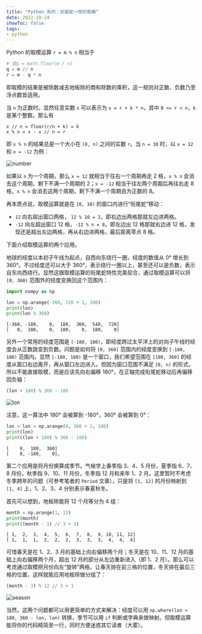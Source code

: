 ```yaml
---
title: "Python 系列：衔尾蛇一样的取模"
date: 2022-10-24
showToc: false
tags:
- python
---
```


Python 的取模运算 `r = m % n` 相当于

```Python
# 或q = math.floor(m / n)
q = m // n
r = m - q * n
```

即取模的结果是被除数减去地板除的商和除数的乘积，这一规则对正数、负数乃至浮点数皆适用。

当 `n` 为正数时。显然任意实数 `x` 可以表示为 `x = r + k * n`，其中 `0 <= r < n`，`k` 是某个整数。那么有

```
x // n = floor(r/n + k) = k
x % n = x - x // n = r
```

即 `x % n` 的结果总是一个大小在 `[0, n)` 之间的实数 `r`。当 `n = 10` 时，以 `x = 12` 和 `x = -12` 为例：

![number](/python_modulo/number.png)

如果以 `n` 为一个周期，那么 `x = 12` 就相当于往右一个周期再走 2 格，`x % n` 会消去这个周期，剩下不满一个周期的 2；`x = -12` 相当于往左两个周期后再往右走 8 格，`x % n` 会消去这两个周期，剩下不满一个周期且为正数的 8。

再本质点说，取模运算就是在 `[0, 10)` 的窗口内进行“衔尾蛇”移动：

- `12` 向右超出窗口两格， `12 % 10 = 2`，即右边出两格那就左边进两格。
- `-12` 向左超出窗口 12 格，`-12 % n = 8`，即左边出 12 格那就右边进 12 格，发现还是超出左边两格，再从右边进两格，最后距离零点 8 格。

<!--more-->

下面介绍取模运算的两个应用。

地球的经度以本初子午线为起点，自西向东绕行一圈，经度的数值从 0° 增长到 360°。不过经度还可以大于 360°，表示绕行一圈以上，甚至还可以是负数，表示自东向西绕行。显然这跟取模运算的衔尾蛇特性完美契合，通过取模运算可以将 `[0, 360)` 范围外的经度变换回这个范围内：

```Python
import numpy as np

lon = np.arange(-360, 720 + 1, 180)
print(lon)
print(lon % 360)
```

```
[-360, -180,    0,  180,  360,  540,  720]
[   0,  180,    0,  180,    0,  180,    0]
```

另外一个常用的经度范围是 `[-180, 180)`，即经度跨过太平洋上的对向子午线时经度会从正数跳变到负数。问题是如何将 `[0, 360]` 范围内的经度变换到 `[-180, 180)` 范围内。显然 `[-180, 180)` 是一个窗口，我们希望范围在 `[180, 360]` 的经度从窗口右边离开，再从窗口左边进入。但因为窗口范围不满足 `[0, n)` 的形式，所以不能直接取模，而是应该先向右偏移 180°，在正轴完成衔尾蛇移动后再偏移回负轴：

```Python
(lon + 180) % 360 - 180
```

![lon](/python_modulo/lon.png)

注意，这一算法中 180° 会被算到 -180°，360° 会被算到 0°：

```Python
lon = lon = np.arange(0, 360 + 1, 180)
print(lon)
print((lon + 180) % 360 - 180)
```

```
[    0,  180,  360]
[    0, -180,    0],
```

第二个应用是将月份换算成季节。气候学上春季指 3、4、5 月份，夏季指 6、7、8 月份，秋季指 9、10、11 月份，冬季指 12 月和来年 1、2 月。这里暂时不考虑冬季跨年的问题（可参考笔者的 `Period` 文章），只是将 `[1, 12]` 的月份映射到 `[1, 4]` 上，1、2、3、4 分别表示春夏秋冬。

首先可以想到，地板除能将 12 个月等分为 4 组：

```Python
month = np.arange(1, 13)
print(month)
print((month - 1) // 3 + 1)
```

```
[ 1,  2,  3,  4,  5,  6,  7,  8,  9, 10, 11, 12]
[ 1,  1,  1,  2,  2,  2,  3,  3,  3,  4,  4,  4]
```

可惜春天是在 1、2、3 月的基础上向右偏移两个月；冬天是在 10、11、12 月的基础上向右偏移两个月，超出 12 月的部分从左边重新进入（即 1、2 月）。那么可以考虑通过取模把月份向左“旋转”两格，让春天排在前三格的位置，冬天排在最后三格的位置，这样就能应用地板除做分组了：

```Python
(month - 3) % 12 // 3 + 1
```

![season](/python_modulo/season.png)

当然，这两个问题都可以用更简单的方式来解决：经度可以用 `np.where(lon > 180, 360 - lon, lon)` 转换，季节可以用 `if` 判断或字典来做映射。但取模运算能将你的代码精简至一行，同时方便迷惑其它读者（大雾）。
